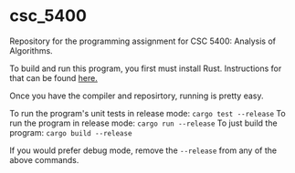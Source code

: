 # csc_5400
Repository for the programming assignment for CSC 5400: Analysis of Algorithms.

To build and run this program, you first must install Rust. Instructions for that can be found [here.](https://doc.rust-lang.org/1.0.0/book/installing-rust.html)

Once you have the compiler and reposirtory, running is pretty easy. 

To run the program's unit tests in release mode: `cargo test --release`
To run the program in release mode: `cargo run --release`
To just build the program: `cargo build --release`

If you would prefer debug mode, remove the `--release` from any of the above commands.

